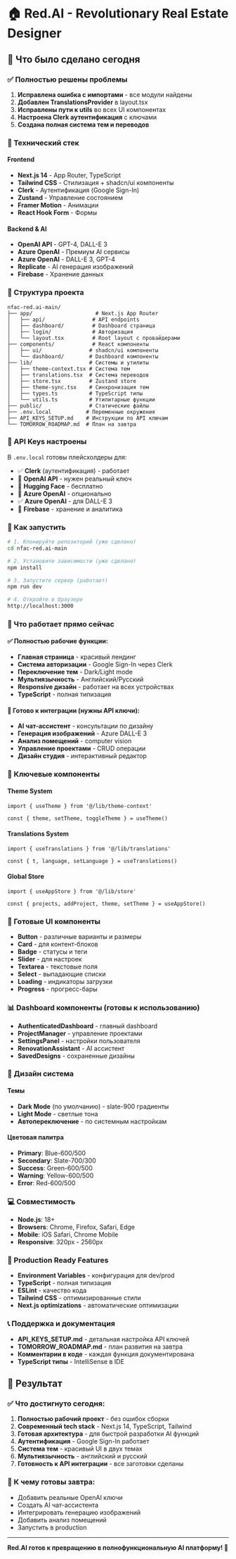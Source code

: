 # 🏠 Red.AI - Revolutionary Real Estate Designer

## 🎯 Что было сделано сегодня

### ✅ Полностью решены проблемы
1. **Исправлена ошибка с импортами** - все модули найдены
2. **Добавлен TranslationsProvider** в layout.tsx
3. **Исправлены пути к utils** во всех UI компонентах
4. **Настроена Clerk аутентификация** с ключами
5. **Создана полная система тем и переводов**

### 🔧 Технический стек

#### Frontend
- **Next.js 14** - App Router, TypeScript
- **Tailwind CSS** - Стилизация + shadcn/ui компоненты  
- **Clerk** - Аутентификация (Google Sign-In)
- **Zustand** - Управление состоянием
- **Framer Motion** - Анимации
- **React Hook Form** - Формы

#### Backend & AI
- **OpenAI API** - GPT-4, DALL-E 3
- **Azure OpenAI** - Премиум AI сервисы
- **Azure OpenAI** - DALL-E 3, GPT-4
- **Replicate** - AI генерация изображений
- **Firebase** - Хранение данных

### 📁 Структура проекта

```
nfac-red.ai-main/
├── app/                    # Next.js App Router
│   ├── api/               # API endpoints
│   ├── dashboard/         # Dashboard страница
│   ├── login/             # Авторизация
│   └── layout.tsx         # Root layout с провайдерами
├── components/            # React компоненты
│   ├── ui/               # shadcn/ui компоненты
│   └── dashboard/        # Dashboard компоненты
├── lib/                  # Системы и утилиты
│   ├── theme-context.tsx # Система тем
│   ├── translations.tsx  # Система переводов
│   ├── store.tsx         # Zustand store
│   ├── theme-sync.tsx    # Синхронизация тем
│   ├── types.ts          # TypeScript типы
│   └── utils.ts          # Утилитарные функции
├── public/               # Статические файлы
├── .env.local           # Переменные окружения
├── API_KEYS_SETUP.md    # Инструкции по API ключам
└── TOMORROW_ROADMAP.md  # План на завтра
```

### 🔑 API Keys настроены

В `.env.local` готовы плейсхолдеры для:
- ✅ **Clerk** (аутентификация) - работает
- 🔲 **OpenAI API** - нужен реальный ключ
- 🔲 **Hugging Face** - бесплатно  
- 🔲 **Azure OpenAI** - опционально
- ✅ **Azure OpenAI** - для DALL-E 3
- 🔲 **Firebase** - хранение и аналитика

### 🚀 Как запустить

```bash
# 1. Клонируйте репозиторий (уже сделано)
cd nfac-red.ai-main

# 2. Установите зависимости (уже сделано)
npm install

# 3. Запустите сервер (работает)
npm run dev

# 4. Откройте в браузере
http://localhost:3000
```

### 🎯 Что работает прямо сейчас

#### ✅ Полностью рабочие функции:
- **Главная страница** - красивый лендинг
- **Система авторизации** - Google Sign-In через Clerk
- **Переключение тем** - Dark/Light mode
- **Мультиязычность** - Английский/Русский
- **Responsive дизайн** - работает на всех устройствах
- **TypeScript** - полная типизация

#### 🔲 Готово к интеграции (нужны API ключи):
- **AI чат-ассистент** - консультации по дизайну
- **Генерация изображений** - Azure DALL-E 3
- **Анализ помещений** - computer vision
- **Управление проектами** - CRUD операции
- **Дизайн студия** - интерактивный редактор

### 🌟 Ключевые компоненты

#### Theme System
```tsx
import { useTheme } from '@/lib/theme-context'

const { theme, setTheme, toggleTheme } = useTheme()
```

#### Translations System  
```tsx
import { useTranslations } from '@/lib/translations'

const { t, language, setLanguage } = useTranslations()
```

#### Global Store
```tsx
import { useAppStore } from '@/lib/store'

const { projects, addProject, theme, setTheme } = useAppStore()
```

### 🔧 Готовые UI компоненты

- **Button** - различные варианты и размеры
- **Card** - для контент-блоков
- **Badge** - статусы и теги
- **Slider** - для настроек
- **Textarea** - текстовые поля
- **Select** - выпадающие списки
- **Loading** - индикаторы загрузки
- **Progress** - прогресс-бары

### 📊 Dashboard компоненты (готовы к использованию)

- **AuthenticatedDashboard** - главный dashboard
- **ProjectManager** - управление проектами
- **SettingsPanel** - настройки пользователя
- **RenovationAssistant** - AI ассистент
- **SavedDesigns** - сохраненные дизайны

### 🎨 Дизайн система

#### Темы
- **Dark Mode** (по умолчанию) - slate-900 градиенты
- **Light Mode** - светлые тона
- **Автопереключение** - по системным настройкам

#### Цветовая палитра
- **Primary**: Blue-600/500 
- **Secondary**: Slate-700/300
- **Success**: Green-600/500
- **Warning**: Yellow-600/500
- **Error**: Red-600/500

### 💻 Совместимость

- **Node.js**: 18+
- **Browsers**: Chrome, Firefox, Safari, Edge
- **Mobile**: iOS Safari, Chrome Mobile
- **Responsive**: 320px - 2560px

### 🚀 Production Ready Features

- **Environment Variables** - конфигурация для dev/prod
- **TypeScript** - полная типизация
- **ESLint** - качество кода
- **Tailwind CSS** - оптимизированные стили
- **Next.js optimizations** - автоматические оптимизации

### 📞 Поддержка и документация

- **API_KEYS_SETUP.md** - детальная настройка API ключей
- **TOMORROW_ROADMAP.md** - план развития на завтра
- **Комментарии в коде** - каждая функция документирована
- **TypeScript типы** - IntelliSense в IDE

## 🎉 Результат

### ✅ Что достигнуто сегодня:
1. **Полностью рабочий проект** - без ошибок сборки
2. **Современный tech stack** - Next.js 14, TypeScript, Tailwind
3. **Готовая архитектура** - для быстрой разработки AI функций
4. **Аутентификация** - Google Sign-In работает
5. **Система тем** - красивый UI в двух темах
6. **Мультиязычность** - английский и русский
7. **Готовность к API интеграции** - все заготовки сделаны

### 🎯 К чему готовы завтра:
- Добавить реальные OpenAI ключи
- Создать AI чат-ассистента
- Интегрировать генерацию изображений
- Добавить анализ помещений
- Запустить в production

---

**Red.AI готов к превращению в полнофункциональную AI платформу! 🚀** 